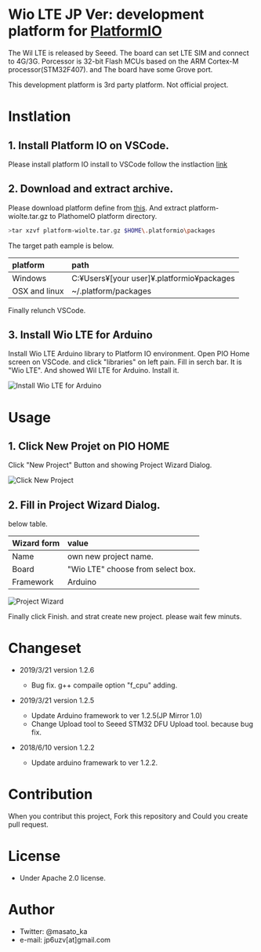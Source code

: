 # Wio LTE JP Ver: development platform for [PlatformIO](http://platformio.org)

The Wil LTE is released by Seeed. The board can set LTE SIM and connect to 4G/3G. Porcessor is 32-bit Flash MCUs based on the ARM Cortex-M processor(STM32F407). and The board have some Grove port. 

This development platform is 3rd party platform. Not official project.

# Instlation

## 1. Install Platform IO on VSCode.

Please install platform IO install to VSCode follow the instlaction [link](https://platformio.org/install/ide?install=vscode)

## 2. Download and extract archive.

Please download platform define from [this](https://dl.bintray.com/masato-ka/dl-package/platform-wiolte.tar.gz).
And extract platform-wiolte.tar.gz to PlathomeIO platform directory.

```bash
>tar xzvf platform-wiolte.tar.gz $HOME\.platformio\packages
```

The target path eample is below.

| platform | path|
|:----------|:---|
|Windows    | C:¥Users¥[your user]¥.platformio¥packages|
|OSX and linux | ~/.platform/packages|

Finally relunch VSCode.

## 3. Install Wio LTE for Arduino

Install Wio LTE Arduino library to Platform IO environment. Open PIO Home screen on VSCode. and click "libraries" on left pain. Fill in serch bar. It is "Wio LTE". And showed Wil LTE for Arduino. Install it.

![ Install Wio LTE for Arduino](https://github.com/masato-ka/platform-wiolte/blob/master/docs/images/instruction-image-01.png)



# Usage

## 1. Click New Projet on PIO HOME

Click "New Project" Button and showing Project Wizard Dialog.

![ Click New Project](https://github.com/masato-ka/platform-wiolte/blob/master/docs/images/instruction-image-02.png)


## 2. Fill in Project Wizard Dialog.

below table.

| Wizard form  | value                    |
|:-------------|:-------------------------|
|Name          | own new project name.    |
|Board         | "Wio LTE" choose from select box.|
|Framework     | Arduino|

![Project Wizard](https://github.com/masato-ka/platform-wiolte/blob/master/docs/images/instruction-image-03.png)

Finally click Finish. and strat create new project. please wait few minuts.

# Changeset

* 2019/3/21 version 1.2.6
    * Bug fix. g++ compaile option "f_cpu" adding. 

* 2019/3/21 version 1.2.5
    * Update Arduino framework to ver 1.2.5(JP Mirror 1.0)
    * Change Upload tool to Seeed STM32 DFU Upload tool. because bug fix.

* 2018/6/10 version 1.2.2
    * Update arduino framewark to ver 1.2.2.

# Contribution

When you contribut this project, Fork this repository and Could you create pull request.

# License 

* Under Apache 2.0 license.


# Author
* Twitter: @masato_ka
* e-mail: jp6uzv[at]gmail.com